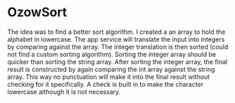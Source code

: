 # OzowSort
The idea was to find a better sort algorithm. I created a an array to hold the alphabet in lowercase. The app service will translate the input into integers by comparing against the array. The integer translation is then sorted (could not find a custom sorting algorithm). Sorting the integer array should be quicker than sorting the string array. After sorting the integer array, the final result is constructed by again comparing the int array against the string array. This way no punctuation will make it into the final result without checking for it specifically. A check is built in to make the character lowercase although it is not necessary.
